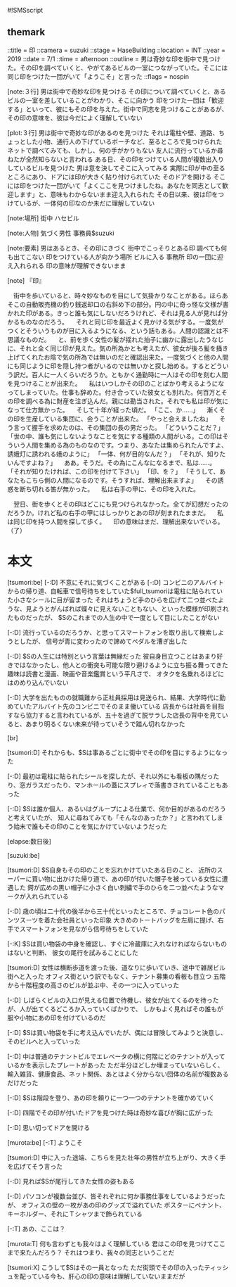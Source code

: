 #!SMSscript

## themark

::title = 印
::camera = suzuki
::stage = HaseBuilding
::location = INT
::year = 2019
::date = 7/1
::time = afternoon
::outline = 男は奇妙な印を街中で見つけた。その印を調べていくと、やがてあるビルの一室につながっていた。そこには同じ印をつけた一団がいて「ようこそ」と言った
::flags = nospin

[note:３行]
男は街中で奇妙な印を見つける
その印について調べていくと、あるビルの一室を差していることがわかり、そこに向かう
印をつけた一団は「歓迎する」といって、彼にもその印を与えた。街中で同志を見つけることがあるが、その印の意味を、彼は今だによく理解していない

[plot:３行]
男は街中で奇妙な印があるのを見つけた
それは電柱や壁、道路、ちょっとした小物、通行人の下げているポーチなど、至るところで見つけられた
ネットで調べてみても、しかし、何の手がかりもない
友人に流行っているか尋ねたが全然知らないと言われる
ある日、その印をつけている人間が複数出入りしているビルを見つけた
男は意を決してそこに入ってみる
実際に印が中の至るところにあり、ドアには印が大きく貼り付けられていた
そのドアを開ける
そこには印をつけた一団がいて「よくここを見つけましたね。あなたを同志として歓迎します」と、意味もわからないまま迎え入れられた
その日以来、彼は印をつけているが、一体何の印なのか未だに理解していない

[note:場所]
街中
ハセビル

[note:人物]
気づく男性
事務員$suzuki

[note:要素]
男はあるとき、その印にきづく
街中でこっそりとある印
調べても何も出てこない
印をつけている人が向かう場所
ビルに入る
事務所
印の一団に迎え入れられる
印の意味が理解できないまま

[note]
『印』

　街中を歩いていると、時々妙なものを目にして気掛かりなことがある。ほらあそこの自動販売機の釣り銭返却口の右斜め下の部分。円の中に奇っ怪な文様が書かれた印がある。きっと誰も気にしないだろうけれど、それは見る人が見れば分かるものなのだろう。
　それと同じ印を最近よく見かける気がする。一度気がつくとそういうものが目に入るようになる、という話もある。人間の認識とは不思議なものだ。
　と、前を歩く女性の髪が揺れた拍子に幽かに露出したうなじに、それと全く同じ印が見えた。気の所為かとも考えたが、彼女が後ろ髪を掻き上げてくれたお陰で気の所為では無いのだと確認出来た。一度気づくと他の人間にも同じように印を隠し持つ者がいるのでは無いかと探し始める。するとどういう訳だ。百人に一人くらいだろうか。ともかく通勤時に一人はその印を刻む人間を見つけることが出来た。
　私はいつしかその印のことばかり考えるようになってしまっていた。仕事も辞めた。付き合っていた彼女とも別れた。何百万とその印を調べる為に財産を注ぎ込んだ。親には勘当された。それでも私は印が気になって仕方無かった。
　そして十年が経った頃だ。
「ここ、か……」
　漸くその印を生産している集団に、会うことが出来た。
「やっと会えましたね」
　そう言って握手を求めたのは、その集団の長の男だった。
「どういうことだ？」
「世の中、誰も気にしないようなことを気にする種類の人間がいる。この印はそういう人間を集める為のものなのです。つまり、あなたは集められたんですよ、誘蛾灯に誘われる蛾のように」
「一体、何が目的なんだ？」
「それが、知りたいんですよね？」
　ああ。そうだ。その為にこんなになるまで、私は……。
「それが知りたければ、この印を付けて下さい」
「印、を？」
「そうして、あなたもこちら側の人間になるのです。そうすれば、理解出来ますよ」
　その誘惑を断ち切れる筈が無かった。
　私は右手の甲に、その印を入れた。

　翌日、街を歩くとその印はどこにも見つけられなかった。全てが幻想だったのだろうか。けれど私の右手の甲にはしっかりとあの印が刻まれたままだ。
　私は同じ印を持つ人間を探して歩く。
　印の意味はまだ、理解出来ないでいる。（了）


# 本文

[tsumori:be]
[-:D]
不意にそれに気づくことがある
[-:D]
コンビニのアルバイトからの帰り道、自転車で信号待ちをしていた$full_tsumoriは電柱に貼られていた小さなシールに目が留まった
それはちょうど手のひらを広げて二つ並べたような、見ようとがんばれば蝶々に見えないこともない、といった模様が印刷されたものだったが、
$Sのこれまでの人生の中で一度として目にしたことがない

[-:D]
流行っているのだろうか、と思ってスマートフォンを取り出して検索しようとしたが、
信号が青に変わったので諦めてペダルを漕ぎ出した

[-:D]
$Sの人生には特別という言葉は無縁だった
彼自身目立つことはあまり好きではなかったし、他人との衝突も可能な限り避けるように立ち振る舞ってきた
趣味は読書と漫画、映画や音楽鑑賞という平凡さで、
オタクを名乗れるほどにはのめり込んでいない

[-:D]
大学を出たものの就職難から正社員採用は見送られ、結果、大学時代に勤めていたアルバイト先のコンビニでそのまま働いている
店長からは社員を目指すなら協力すると言われているが、五十を過ぎて脱サラした店長の背中を見ていると、あまり明るくない未来が待っていそうで踏ん切れなかった

[br]

[tsumori:D]
それからも、$Sは事あるごとに街中でその印を目にするようになった

[-:D]
最初は電柱に貼られたシールを探したが、それ以外にも看板の隅だったり、窓ガラスだったり、マンホールの蓋にスプレィで落書きされていることもあった

[-:D]
$Sは誰か個人、あるいはグループによる仕業で、何か目的があるのだろうと考えていたが、
知人に尋ねてみても「そんなのあったか？」と言われてしまう始末で誰もその印のことを気にかけていないようだった

[elapse:数日後]

[suzuki:be]

[tsumori:D]
$S自身もその印のことを忘れかけていたある日のこと、
近所のスーパーに買い物に出かけた帰り道で、あの印が付いた帽子を被っている女性に遭遇した
鍔が広めの黒い帽子に小さく白い刺繍で手のひらを二つ並べたようなマークが入れられている

[-:D]
歳の頃は二十代の後半から三十代といったところで、チョコレート色のパンツスーツを着た会社員といった印象
大きめのトートバッグを左肩に提げ、右手でスマートフォンを見ながら信号待ちをしていた

[-:K]
$Sは買い物袋の中身を確認し、すぐに冷蔵庫に入れなければならないものはないと判断、
彼女の尾行を試みることにした

[tsumori:D]
女性は横断歩道を渡った後、道なりに歩いていき、途中で雑居ビル街へと入った
オフィス街という訳でもなく、テナント募集の看板も目立つ
五階から十階程度の高さのビルが並ぶ中、その一つに入っていった

[-:D]
しばらくビルの入口が見える位置で待機し、彼女が出てくるのを待ったが、人が出てくるどころか入っていくばかりで、
しかもよく見ればその誰もが服や小物にあの印を付けているのだ

[-:D]
$Sは買い物袋を手に考え込んでいたが、偶には冒険してみようと決意し、
そのビルへと入っていった

[-:D]
中は普通のテナントビルでエレベータの横に何階にどのテナントが入っているかを表示したプレートがあった
ただ半分ほどしか埋まっていないらしく、輸入雑貨、健康食品、ネット関係、あとはよく分からない団体の名前が複数あるだけだった

[-:D]
$Sは階段を登り、あの印を頼りに一つ一つのテナントを確かめていく

[-:D]
四階でその印が付いたドアを見つけた時は奇妙な喜びが胸に広がった

[-:D]
思い切ってドアを開ける

[murota:be]
[-:T]
ようこそ

[tsumori:D]
中に入った途端、こちらを見た壮年の男性が立ち上がり、大きく手を広げてそう言った

[-:D]
見れば$Sが尾行してきた女性の姿もある

[-:D]
パソコンが複数台並び、皆それぞれに何か事務仕事をしているようだったが、
オフィスの壁の一枚があの印のグッズで溢れていた
ポスターにペナント、キーホルダー、それにＴシャツまで飾られている

[-:T]
あの、ここは？

[murota:T]
何も言わずとも我々はよく理解している
君はこの印を見つけてここまで来たんだろう？
それはつまり、我々の同志ということだ

[tsumori:X]
こうして$Sはその一員となった
ただ街頭でその印の入ったティッシュを配っている今も、肝心の印の意味は理解していないままだが
